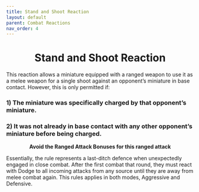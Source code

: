 ```yaml
---
title: Stand and Shoot Reaction
layout: default
parent: Combat Reactions
nav_order: 4
---
```

<link rel="stylesheet" href="style.css">
<h1 style="text-align: center;">Stand and Shoot Reaction</h1>
This reaction allows a miniature equipped with a ranged weapon to use it as a melee weapon for a single shoot against an opponent’s miniature in base contact. However, this is only permitted if:

### 1) The miniature was specifically charged by that opponent’s miniature.

### 2) It was not already in base contact with any other opponent’s miniature before being charged.

<div style="text-align : center;"><b>Avoid the Ranged Attack Bonuses for this ranged attack </b></div>

Essentially, the rule represents a last-ditch defence when unexpectedly engaged in close
combat. After the first combat that round, they must react with Dodge to all incoming attacks
from any source until they are away from melee combat again. This rules applies in both
modes, Aggressive and Defensive.






